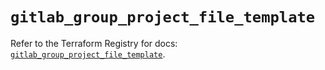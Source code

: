 # `gitlab_group_project_file_template`

Refer to the Terraform Registry for docs: [`gitlab_group_project_file_template`](https://registry.terraform.io/providers/gitlabhq/gitlab/18.4.0/docs/resources/group_project_file_template).
